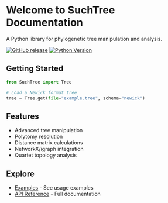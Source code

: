 # Welcome to SuchTree Documentation

A Python library for phylogenetic tree manipulation and analysis.

[![GitHub release](https://img.shields.io/github/v/release/yourusername/suchtree)](https://github.com/yourusername/suchtree)
[![Python Version](https://img.shields.io/pypi/pyversions/suchtree)](https://pypi.org/project/suchtree/)

## Getting Started

```python
from SuchTree import Tree

# Load a Newick format tree
tree = Tree.get(file="example.tree", schema="newick")
```

## Features

- Advanced tree manipulation
- Polytomy resolution
- Distance matrix calculations
- NetworkX/igraph integration
- Quartet topology analysis

## Explore

- [Examples](examples.md) - See usage examples
- [API Reference](api.md) - Full documentation
